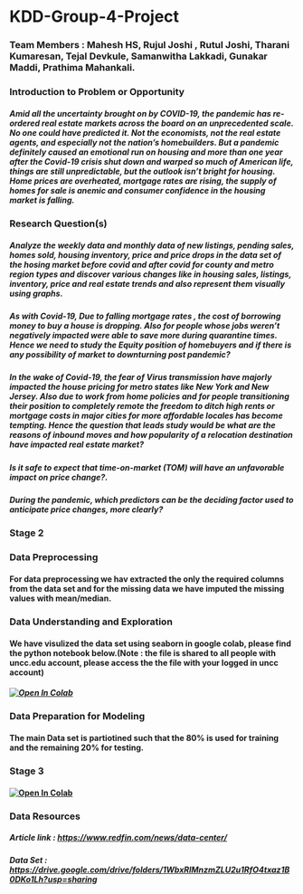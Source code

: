 # KDD-Group-4-Project

### Team Members : Mahesh HS, Rujul Joshi , Rutul Joshi, Tharani Kumaresan, Tejal Devkule, Samanwitha Lakkadi, Gunakar Maddi, Prathima Mahankali.

### Introduction to Problem or Opportunity
##### Amid all the uncertainty brought on by COVID-19, the pandemic has re-ordered real estate markets across the board on an unprecedented scale. No one could have predicted it. Not the economists, not the real estate agents, and especially not the nation’s homebuilders. But a pandemic definitely caused an emotional run on housing and more than one year after the Covid-19 crisis shut down and warped so much of American life, things are still unpredictable, but the outlook isn’t bright for housing. Home prices are overheated, mortgage rates are rising, the supply of homes for sale is anemic and consumer confidence in the housing market is falling.
  

### Research Question(s)
##### Analyze the weekly data and monthly data of new listings, pending sales, homes sold, housing inventory, price and price drops in the data set of the hosing market before covid and after covid for county and metro region types and discover various changes  like in housing sales,  listings, inventory, price and real estate trends and also represent them visually using graphs.
##### As  with Covid-19, Due to falling mortgage rates , the cost of borrowing money to buy a house is dropping. Also for people whose jobs weren’t negatively impacted were able to save more during quarantine times. Hence we need to study the Equity position of homebuyers and if there is any possibility of market to downturning post pandemic?
##### In the wake of Covid-19, the fear of Virus transmission have majorly impacted the house pricing for metro states like New York and New Jersey. Also due to work from home policies and for people transitioning their position to completely remote the freedom to ditch high rents or mortgage costs in major cities for more affordable locales has become tempting. Hence the question that leads study would be what are the reasons of inbound moves and  how popularity of a relocation destination have impacted real estate market?
##### Is it safe to expect that time-on-market (TOM) will have an unfavorable impact on price change?.
##### During the pandemic, which predictors can be the deciding factor used to anticipate price changes, more clearly?

### Stage 2 
### Data Preprocessing
#### For data preprocessing we hav extracted the only the required columns from the data set and for the missing data we have imputed the missing values with mean/median.
### Data Understanding and Exploration
#### We have visulized the data set using seaborn in google colab, please find the python notebook below.(Note : the file is shared to all people with uncc.edu account, please access the the file with your logged in uncc account)  
##### [![Open In Colab](https://colab.research.google.com/assets/colab-badge.svg)](https://colab.research.google.com/drive/18hPXngk_eccdJhUNni-OAqzfSx5f1mdq?usp=sharing)
### Data Preparation for Modeling
#### The main Data set is partiotined such that the 80% is used for training and the remaining 20% for testing.

### Stage 3
#### [![Open In Colab](https://colab.research.google.com/assets/colab-badge.svg)](https://colab.research.google.com/drive/1QOYGkaR89PmuEH1akaA670bIhcz6NKI9?usp=sharing)


### Data Resources
##### Article link : https://www.redfin.com/news/data-center/
##### Data Set : https://drive.google.com/drive/folders/1WbxRlMnzmZLU2u1RfO4txaz1B0DKo1Lh?usp=sharing
